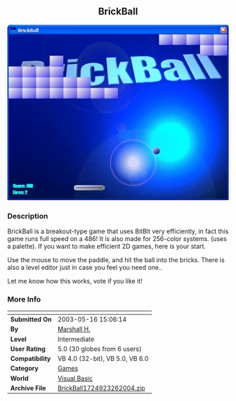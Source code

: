 ﻿<div align="center">

## BrickBall

<img src="PIC20043261327335081.jpg">
</div>

### Description

BrickBall is a breakout-type game that uses BitBlt very efficiently, in fact this game runs full speed on a 486! It is also made for 256-color systems. (uses a palette). If you want to make efficient 2D games, here is your start.

Use the mouse to move the paddle, and hit the ball into the bricks. There is also a level editor just in case you feel you need one..

Let me know how this works, vote if you like it!
 
### More Info
 


<span>             |<span>
---                |---
**Submitted On**   |2003-05-16 15:06:14
**By**             |[Marshall H\.](https://github.com/Planet-Source-Code/PSCIndex/blob/master/ByAuthor/marshall-h.md)
**Level**          |Intermediate
**User Rating**    |5.0 (30 globes from 6 users)
**Compatibility**  |VB 4\.0 \(32\-bit\), VB 5\.0, VB 6\.0
**Category**       |[Games](https://github.com/Planet-Source-Code/PSCIndex/blob/master/ByCategory/games__1-38.md)
**World**          |[Visual Basic](https://github.com/Planet-Source-Code/PSCIndex/blob/master/ByWorld/visual-basic.md)
**Archive File**   |[BrickBall1724923262004\.zip](https://github.com/Planet-Source-Code/marshall-h-brickball__1-52672/archive/master.zip)








